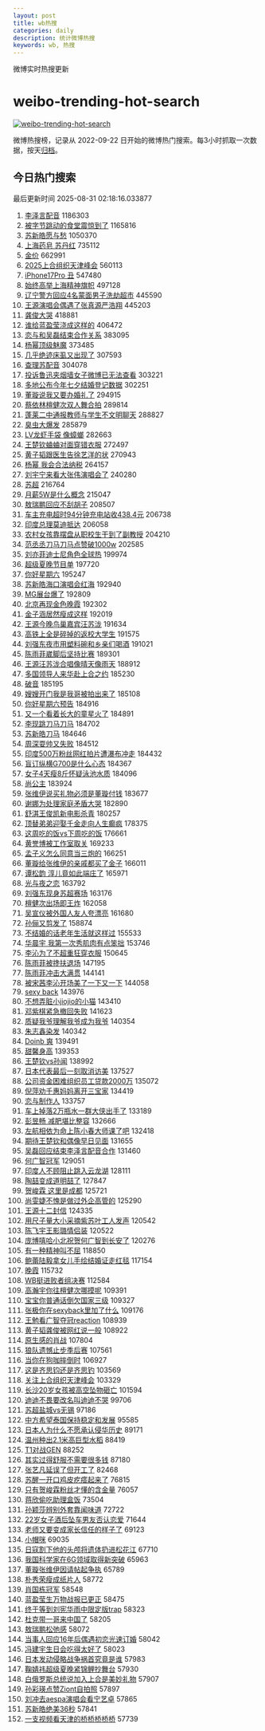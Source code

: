 ```yaml
---
layout: post
title: wb热搜
categories: daily
description: 统计微博热搜
keywords: wb, 热搜
---
```


微博实时热搜更新

# weibo-trending-hot-search

[![weibo-trending-hot-search](https://github.com/ameizi/weibo-trending-hot-search/actions/workflows/ci.yml/badge.svg)](https://github.com/ameizi/weibo-trending-hot-search/actions/workflows/ci.yml)

微博热搜榜，记录从 2022-09-22 日开始的微博热门搜索。每3小时抓取一次数据，按天[归档](./archives)。

## 今日热门搜索

<!-- BEGIN --> 
最后更新时间 2025-08-31 02:18:16.033877 
1. [李泽言配音](https://s.weibo.com/weibo?q=%E6%9D%8E%E6%B3%BD%E8%A8%80%E9%85%8D%E9%9F%B3&t=31&band_rank=1&Refer=top) 1186303
1. [被字节跳动的食堂震惊到了](https://s.weibo.com/weibo?q=%E8%A2%AB%E5%AD%97%E8%8A%82%E8%B7%B3%E5%8A%A8%E7%9A%84%E9%A3%9F%E5%A0%82%E9%9C%87%E6%83%8A%E5%88%B0%E4%BA%86&t=31&band_rank=1&Refer=top) 1165816
1. [苏新皓愿与愁](https://s.weibo.com/weibo?q=%E8%8B%8F%E6%96%B0%E7%9A%93%E6%84%BF%E4%B8%8E%E6%84%81&t=31&band_rank=1&Refer=top) 1050370
1. [上海药皂 苏丹红](https://s.weibo.com/weibo?q=%E4%B8%8A%E6%B5%B7%E8%8D%AF%E7%9A%82%20%E8%8B%8F%E4%B8%B9%E7%BA%A2&t=31&band_rank=2&Refer=top) 735112
1. [金价](https://s.weibo.com/weibo?q=%E9%87%91%E4%BB%B7&t=31&band_rank=2&Refer=top) 662991
1. [2025上合组织天津峰会](https://s.weibo.com/weibo?q=%232025%E4%B8%8A%E5%90%88%E7%BB%84%E7%BB%87%E5%A4%A9%E6%B4%A5%E5%B3%B0%E4%BC%9A%23&t=31&band_rank=3&Refer=top) 560113
1. [iPhone17Pro 丑](https://s.weibo.com/weibo?q=iPhone17Pro%20%E4%B8%91&t=31&band_rank=5&Refer=top) 547480
1. [始终高举上海精神旗帜](https://s.weibo.com/weibo?q=%23%E5%A7%8B%E7%BB%88%E9%AB%98%E4%B8%BE%E4%B8%8A%E6%B5%B7%E7%B2%BE%E7%A5%9E%E6%97%97%E5%B8%9C%23&t=31&band_rank=3&Refer=top) 497128
1. [辽宁警方回应4名蒙面男子洗劫超市](https://s.weibo.com/weibo?q=%23%E8%BE%BD%E5%AE%81%E8%AD%A6%E6%96%B9%E5%9B%9E%E5%BA%944%E5%90%8D%E8%92%99%E9%9D%A2%E7%94%B7%E5%AD%90%E6%B4%97%E5%8A%AB%E8%B6%85%E5%B8%82%23&t=31&band_rank=2&Refer=top) 445590
1. [王源演唱会偶遇了张真源严浩翔](https://s.weibo.com/weibo?q=%23%E7%8E%8B%E6%BA%90%E6%BC%94%E5%94%B1%E4%BC%9A%E5%81%B6%E9%81%87%E4%BA%86%E5%BC%A0%E7%9C%9F%E6%BA%90%E4%B8%A5%E6%B5%A9%E7%BF%94%23&t=31&band_rank=4&Refer=top) 445203
1. [龚俊大哭](https://s.weibo.com/weibo?q=%E9%BE%9A%E4%BF%8A%E5%A4%A7%E5%93%AD&t=31&band_rank=4&Refer=top) 418881
1. [谁给蓝盈莹浇成这样的](https://s.weibo.com/weibo?q=%E8%B0%81%E7%BB%99%E8%93%9D%E7%9B%88%E8%8E%B9%E6%B5%87%E6%88%90%E8%BF%99%E6%A0%B7%E7%9A%84&t=31&band_rank=5&Refer=top) 406472
1. [恋与和吴磊结束合作关系](https://s.weibo.com/weibo?q=%23%E6%81%8B%E4%B8%8E%E5%92%8C%E5%90%B4%E7%A3%8A%E7%BB%93%E6%9D%9F%E5%90%88%E4%BD%9C%E5%85%B3%E7%B3%BB%23&t=31&band_rank=6&Refer=top) 383095
1. [杨幂顶级魅魔](https://s.weibo.com/weibo?q=%E6%9D%A8%E5%B9%82%E9%A1%B6%E7%BA%A7%E9%AD%85%E9%AD%94&t=31&band_rank=7&Refer=top) 373485
1. [几乎绝迹床虱又出现了](https://s.weibo.com/weibo?q=%23%E5%87%A0%E4%B9%8E%E7%BB%9D%E8%BF%B9%E5%BA%8A%E8%99%B1%E5%8F%88%E5%87%BA%E7%8E%B0%E4%BA%86%23&t=31&band_rank=8&Refer=top) 307593
1. [查理苏配音](https://s.weibo.com/weibo?q=%E6%9F%A5%E7%90%86%E8%8B%8F%E9%85%8D%E9%9F%B3&t=31&band_rank=9&Refer=top) 304078
1. [投诉鲁迅夹烟墙女子微博已无法查看](https://s.weibo.com/weibo?q=%23%E6%8A%95%E8%AF%89%E9%B2%81%E8%BF%85%E5%A4%B9%E7%83%9F%E5%A2%99%E5%A5%B3%E5%AD%90%E5%BE%AE%E5%8D%9A%E5%B7%B2%E6%97%A0%E6%B3%95%E6%9F%A5%E7%9C%8B%23&t=31&band_rank=10&Refer=top) 303221
1. [多地公布今年七夕结婚登记数据](https://s.weibo.com/weibo?q=%23%E5%A4%9A%E5%9C%B0%E5%85%AC%E5%B8%83%E4%BB%8A%E5%B9%B4%E4%B8%83%E5%A4%95%E7%BB%93%E5%A9%9A%E7%99%BB%E8%AE%B0%E6%95%B0%E6%8D%AE%23&t=31&band_rank=5&Refer=top) 302251
1. [董璇说我又要办婚礼了](https://s.weibo.com/weibo?q=%23%E8%91%A3%E7%92%87%E8%AF%B4%E6%88%91%E5%8F%88%E8%A6%81%E5%8A%9E%E5%A9%9A%E7%A4%BC%E4%BA%86%23&t=31&band_rank=11&Refer=top) 294915
1. [蔡依林檀健次双人舞合拍](https://s.weibo.com/weibo?q=%E8%94%A1%E4%BE%9D%E6%9E%97%E6%AA%80%E5%81%A5%E6%AC%A1%E5%8F%8C%E4%BA%BA%E8%88%9E%E5%90%88%E6%8B%8D&t=31&band_rank=6&Refer=top) 289814
1. [蓬莱二中通报教师与学生不文明聊天](https://s.weibo.com/weibo?q=%23%E8%93%AC%E8%8E%B1%E4%BA%8C%E4%B8%AD%E9%80%9A%E6%8A%A5%E6%95%99%E5%B8%88%E4%B8%8E%E5%AD%A6%E7%94%9F%E4%B8%8D%E6%96%87%E6%98%8E%E8%81%8A%E5%A4%A9%23&t=31&band_rank=12&Refer=top) 288827
1. [臭虫大爆发](https://s.weibo.com/weibo?q=%23%E8%87%AD%E8%99%AB%E5%A4%A7%E7%88%86%E5%8F%91%23&t=31&band_rank=13&Refer=top) 285879
1. [LV龙虾手袋 像蟑螂](https://s.weibo.com/weibo?q=LV%E9%BE%99%E8%99%BE%E6%89%8B%E8%A2%8B%20%E5%83%8F%E8%9F%91%E8%9E%82&t=31&band_rank=14&Refer=top) 282663
1. [王楚钦蛐蛐对面穿错衣服](https://s.weibo.com/weibo?q=%E7%8E%8B%E6%A5%9A%E9%92%A6%E8%9B%90%E8%9B%90%E5%AF%B9%E9%9D%A2%E7%A9%BF%E9%94%99%E8%A1%A3%E6%9C%8D&t=31&band_rank=7&Refer=top) 272497
1. [黄子韬跟医生告徐艺洋的状](https://s.weibo.com/weibo?q=%E9%BB%84%E5%AD%90%E9%9F%AC%E8%B7%9F%E5%8C%BB%E7%94%9F%E5%91%8A%E5%BE%90%E8%89%BA%E6%B4%8B%E7%9A%84%E7%8A%B6&t=31&band_rank=7&Refer=top) 270943
1. [杨幂 我会合法纳税](https://s.weibo.com/weibo?q=%E6%9D%A8%E5%B9%82%20%E6%88%91%E4%BC%9A%E5%90%88%E6%B3%95%E7%BA%B3%E7%A8%8E&t=31&band_rank=15&Refer=top) 264157
1. [刘宇宁来看大张伟演唱会了](https://s.weibo.com/weibo?q=%E5%88%98%E5%AE%87%E5%AE%81%E6%9D%A5%E7%9C%8B%E5%A4%A7%E5%BC%A0%E4%BC%9F%E6%BC%94%E5%94%B1%E4%BC%9A%E4%BA%86&t=31&band_rank=8&Refer=top) 240280
1. [苏超](https://s.weibo.com/weibo?q=%E8%8B%8F%E8%B6%85&t=31&band_rank=10&Refer=top) 216764
1. [月薪5W是什么概念](https://s.weibo.com/weibo?q=%E6%9C%88%E8%96%AA5W%E6%98%AF%E4%BB%80%E4%B9%88%E6%A6%82%E5%BF%B5&t=31&band_rank=11&Refer=top) 215047
1. [敖瑞鹏回应不刮胡子](https://s.weibo.com/weibo?q=%23%E6%95%96%E7%91%9E%E9%B9%8F%E5%9B%9E%E5%BA%94%E4%B8%8D%E5%88%AE%E8%83%A1%E5%AD%90%23&t=31&band_rank=12&Refer=top) 208507
1. [车主充电超时94分钟充电站收438.4元](https://s.weibo.com/weibo?q=%23%E8%BD%A6%E4%B8%BB%E5%85%85%E7%94%B5%E8%B6%85%E6%97%B694%E5%88%86%E9%92%9F%E5%85%85%E7%94%B5%E7%AB%99%E6%94%B6438.4%E5%85%83%23&t=31&band_rank=16&Refer=top) 206738
1. [印度总理莫迪抵达](https://s.weibo.com/weibo?q=%23%E5%8D%B0%E5%BA%A6%E6%80%BB%E7%90%86%E8%8E%AB%E8%BF%AA%E6%8A%B5%E8%BE%BE%23&t=31&band_rank=13&Refer=top) 206058
1. [农村女孩靠摆盘从职校生干到了副教授](https://s.weibo.com/weibo?q=%23%E5%86%9C%E6%9D%91%E5%A5%B3%E5%AD%A9%E9%9D%A0%E6%91%86%E7%9B%98%E4%BB%8E%E8%81%8C%E6%A0%A1%E7%94%9F%E5%B9%B2%E5%88%B0%E4%BA%86%E5%89%AF%E6%95%99%E6%8E%88%23&t=31&band_rank=20&Refer=top) 204210
1. [范丞丞刀马刀马点赞破1000w](https://s.weibo.com/weibo?q=%23%E8%8C%83%E4%B8%9E%E4%B8%9E%E5%88%80%E9%A9%AC%E5%88%80%E9%A9%AC%E7%82%B9%E8%B5%9E%E7%A0%B41000w%23&t=31&band_rank=14&Refer=top) 202585
1. [刘亦菲迪士尼角色全球热](https://s.weibo.com/weibo?q=%E5%88%98%E4%BA%A6%E8%8F%B2%E8%BF%AA%E5%A3%AB%E5%B0%BC%E8%A7%92%E8%89%B2%E5%85%A8%E7%90%83%E7%83%AD&t=31&band_rank=15&Refer=top) 199974
1. [超级夏晚节目单](https://s.weibo.com/weibo?q=%E8%B6%85%E7%BA%A7%E5%A4%8F%E6%99%9A%E8%8A%82%E7%9B%AE%E5%8D%95&t=31&band_rank=16&Refer=top) 197720
1. [你好星期六](https://s.weibo.com/weibo?q=%E4%BD%A0%E5%A5%BD%E6%98%9F%E6%9C%9F%E5%85%AD&t=31&band_rank=17&Refer=top) 195247
1. [苏新皓海口演唱会红海](https://s.weibo.com/weibo?q=%23%E8%8B%8F%E6%96%B0%E7%9A%93%E6%B5%B7%E5%8F%A3%E6%BC%94%E5%94%B1%E4%BC%9A%E7%BA%A2%E6%B5%B7%23&t=31&band_rank=18&Refer=top) 192940
1. [MG展台爆了](https://s.weibo.com/weibo?q=%23MG%E5%B1%95%E5%8F%B0%E7%88%86%E4%BA%86%23&t=31&band_rank=19&Refer=top) 192809
1. [北京再现金色晚霞](https://s.weibo.com/weibo?q=%23%E5%8C%97%E4%BA%AC%E5%86%8D%E7%8E%B0%E9%87%91%E8%89%B2%E6%99%9A%E9%9C%9E%23&t=31&band_rank=20&Refer=top) 192302
1. [金子涵居然瘦成这样](https://s.weibo.com/weibo?q=%E9%87%91%E5%AD%90%E6%B6%B5%E5%B1%85%E7%84%B6%E7%98%A6%E6%88%90%E8%BF%99%E6%A0%B7&t=31&band_rank=21&Refer=top) 192019
1. [王源今晚鸟巢嘉宾汪苏泷](https://s.weibo.com/weibo?q=%23%E7%8E%8B%E6%BA%90%E4%BB%8A%E6%99%9A%E9%B8%9F%E5%B7%A2%E5%98%89%E5%AE%BE%E6%B1%AA%E8%8B%8F%E6%B3%B7%23&t=31&band_rank=23&Refer=top) 191634
1. [高铁上全是碎掉的返校大学生](https://s.weibo.com/weibo?q=%E9%AB%98%E9%93%81%E4%B8%8A%E5%85%A8%E6%98%AF%E7%A2%8E%E6%8E%89%E7%9A%84%E8%BF%94%E6%A0%A1%E5%A4%A7%E5%AD%A6%E7%94%9F&t=31&band_rank=17&Refer=top) 191575
1. [刘强东夜市用塑料碗和乡亲们喝酒](https://s.weibo.com/weibo?q=%23%E5%88%98%E5%BC%BA%E4%B8%9C%E5%A4%9C%E5%B8%82%E7%94%A8%E5%A1%91%E6%96%99%E7%A2%97%E5%92%8C%E4%B9%A1%E4%BA%B2%E4%BB%AC%E5%96%9D%E9%85%92%23&t=31&band_rank=24&Refer=top) 191021
1. [陈雨菲崴脚后坚持比赛](https://s.weibo.com/weibo?q=%23%E9%99%88%E9%9B%A8%E8%8F%B2%E5%B4%B4%E8%84%9A%E5%90%8E%E5%9D%9A%E6%8C%81%E6%AF%94%E8%B5%9B%23&t=31&band_rank=8&Refer=top) 189301
1. [王源汪苏泷合唱像晴天像雨天](https://s.weibo.com/weibo?q=%23%E7%8E%8B%E6%BA%90%E6%B1%AA%E8%8B%8F%E6%B3%B7%E5%90%88%E5%94%B1%E5%83%8F%E6%99%B4%E5%A4%A9%E5%83%8F%E9%9B%A8%E5%A4%A9%23&t=31&band_rank=9&Refer=top) 188912
1. [多国领导人来华赴上合之约](https://s.weibo.com/weibo?q=%23%E5%A4%9A%E5%9B%BD%E9%A2%86%E5%AF%BC%E4%BA%BA%E6%9D%A5%E5%8D%8E%E8%B5%B4%E4%B8%8A%E5%90%88%E4%B9%8B%E7%BA%A6%23&t=31&band_rank=10&Refer=top) 185230
1. [破音](https://s.weibo.com/weibo?q=%E7%A0%B4%E9%9F%B3&t=31&band_rank=37&Refer=top) 185195
1. [嫂嫂开门我是我哥被拍出来了](https://s.weibo.com/weibo?q=%E5%AB%82%E5%AB%82%E5%BC%80%E9%97%A8%E6%88%91%E6%98%AF%E6%88%91%E5%93%A5%E8%A2%AB%E6%8B%8D%E5%87%BA%E6%9D%A5%E4%BA%86&t=31&band_rank=12&Refer=top) 185108
1. [你好星期六预告](https://s.weibo.com/weibo?q=%23%E4%BD%A0%E5%A5%BD%E6%98%9F%E6%9C%9F%E5%85%AD%E9%A2%84%E5%91%8A%23&t=31&band_rank=13&Refer=top) 184916
1. [又一个看着长大的童星火了](https://s.weibo.com/weibo?q=%E5%8F%88%E4%B8%80%E4%B8%AA%E7%9C%8B%E7%9D%80%E9%95%BF%E5%A4%A7%E7%9A%84%E7%AB%A5%E6%98%9F%E7%81%AB%E4%BA%86&t=31&band_rank=14&Refer=top) 184891
1. [李现跳刀马刀马](https://s.weibo.com/weibo?q=%E6%9D%8E%E7%8E%B0%E8%B7%B3%E5%88%80%E9%A9%AC%E5%88%80%E9%A9%AC&t=31&band_rank=15&Refer=top) 184702
1. [苏新皓刀马](https://s.weibo.com/weibo?q=%23%E8%8B%8F%E6%96%B0%E7%9A%93%E5%88%80%E9%A9%AC%23&t=31&band_rank=16&Refer=top) 184646
1. [周深耍帅又失败](https://s.weibo.com/weibo?q=%E5%91%A8%E6%B7%B1%E8%80%8D%E5%B8%85%E5%8F%88%E5%A4%B1%E8%B4%A5&t=31&band_rank=17&Refer=top) 184512
1. [印度500万粉丝网红拍片遭瀑布冲走](https://s.weibo.com/weibo?q=%23%E5%8D%B0%E5%BA%A6500%E4%B8%87%E7%B2%89%E4%B8%9D%E7%BD%91%E7%BA%A2%E6%8B%8D%E7%89%87%E9%81%AD%E7%80%91%E5%B8%83%E5%86%B2%E8%B5%B0%23&t=31&band_rank=18&Refer=top) 184432
1. [盲订纵横G700是什么心态](https://s.weibo.com/weibo?q=%23%E7%9B%B2%E8%AE%A2%E7%BA%B5%E6%A8%AAG700%E6%98%AF%E4%BB%80%E4%B9%88%E5%BF%83%E6%80%81%23&t=31&band_rank=19&Refer=top) 184367
1. [女子4天瘦8斤怀疑泳池水质](https://s.weibo.com/weibo?q=%23%E5%A5%B3%E5%AD%904%E5%A4%A9%E7%98%A68%E6%96%A4%E6%80%80%E7%96%91%E6%B3%B3%E6%B1%A0%E6%B0%B4%E8%B4%A8%23&t=31&band_rank=38&Refer=top) 184096
1. [尚公主](https://s.weibo.com/weibo?q=%E5%B0%9A%E5%85%AC%E4%B8%BB&t=31&band_rank=23&Refer=top) 183924
1. [张维伊说买礼物必须是董璇付钱](https://s.weibo.com/weibo?q=%23%E5%BC%A0%E7%BB%B4%E4%BC%8A%E8%AF%B4%E4%B9%B0%E7%A4%BC%E7%89%A9%E5%BF%85%E9%A1%BB%E6%98%AF%E8%91%A3%E7%92%87%E4%BB%98%E9%92%B1%23&t=31&band_rank=31&Refer=top) 183677
1. [谢娜为处理家庭矛盾大哭](https://s.weibo.com/weibo?q=%E8%B0%A2%E5%A8%9C%E4%B8%BA%E5%A4%84%E7%90%86%E5%AE%B6%E5%BA%AD%E7%9F%9B%E7%9B%BE%E5%A4%A7%E5%93%AD&t=31&band_rank=18&Refer=top) 182890
1. [舒淇王俊凯新电影杀青](https://s.weibo.com/weibo?q=%23%E8%88%92%E6%B7%87%E7%8E%8B%E4%BF%8A%E5%87%AF%E6%96%B0%E7%94%B5%E5%BD%B1%E6%9D%80%E9%9D%92%23&t=31&band_rank=27&Refer=top) 180257
1. [顶替弟弟迎娶千金走向人生癫疯](https://s.weibo.com/weibo?q=%E9%A1%B6%E6%9B%BF%E5%BC%9F%E5%BC%9F%E8%BF%8E%E5%A8%B6%E5%8D%83%E9%87%91%E8%B5%B0%E5%90%91%E4%BA%BA%E7%94%9F%E7%99%AB%E7%96%AF&t=31&band_rank=28&Refer=top) 178375
1. [这周吃的饭vs下周吃的饭](https://s.weibo.com/weibo?q=%E8%BF%99%E5%91%A8%E5%90%83%E7%9A%84%E9%A5%ADvs%E4%B8%8B%E5%91%A8%E5%90%83%E7%9A%84%E9%A5%AD&t=31&band_rank=29&Refer=top) 176661
1. [黄誉博被工作室取关](https://s.weibo.com/weibo?q=%E9%BB%84%E8%AA%89%E5%8D%9A%E8%A2%AB%E5%B7%A5%E4%BD%9C%E5%AE%A4%E5%8F%96%E5%85%B3&t=31&band_rank=19&Refer=top) 169233
1. [孟子义怎么同意当三炮的](https://s.weibo.com/weibo?q=%E5%AD%9F%E5%AD%90%E4%B9%89%E6%80%8E%E4%B9%88%E5%90%8C%E6%84%8F%E5%BD%93%E4%B8%89%E7%82%AE%E7%9A%84&t=31&band_rank=20&Refer=top) 166251
1. [董璇给张维伊的亲戚都买了金子](https://s.weibo.com/weibo?q=%E8%91%A3%E7%92%87%E7%BB%99%E5%BC%A0%E7%BB%B4%E4%BC%8A%E7%9A%84%E4%BA%B2%E6%88%9A%E9%83%BD%E4%B9%B0%E4%BA%86%E9%87%91%E5%AD%90&t=31&band_rank=21&Refer=top) 166011
1. [谭松韵 淳儿竟如此端庄了](https://s.weibo.com/weibo?q=%E8%B0%AD%E6%9D%BE%E9%9F%B5%20%E6%B7%B3%E5%84%BF%E7%AB%9F%E5%A6%82%E6%AD%A4%E7%AB%AF%E5%BA%84%E4%BA%86&t=31&band_rank=22&Refer=top) 165971
1. [光与夜之恋](https://s.weibo.com/weibo?q=%E5%85%89%E4%B8%8E%E5%A4%9C%E4%B9%8B%E6%81%8B&t=31&band_rank=23&Refer=top) 163792
1. [刘强东现身苏超赛场](https://s.weibo.com/weibo?q=%23%E5%88%98%E5%BC%BA%E4%B8%9C%E7%8E%B0%E8%BA%AB%E8%8B%8F%E8%B6%85%E8%B5%9B%E5%9C%BA%23&t=31&band_rank=30&Refer=top) 163176
1. [檀健次出场即王炸](https://s.weibo.com/weibo?q=%E6%AA%80%E5%81%A5%E6%AC%A1%E5%87%BA%E5%9C%BA%E5%8D%B3%E7%8E%8B%E7%82%B8&t=31&band_rank=27&Refer=top) 162058
1. [吴宣仪被外国人友人夸漂亮](https://s.weibo.com/weibo?q=%E5%90%B4%E5%AE%A3%E4%BB%AA%E8%A2%AB%E5%A4%96%E5%9B%BD%E4%BA%BA%E5%8F%8B%E4%BA%BA%E5%A4%B8%E6%BC%82%E4%BA%AE&t=31&band_rank=24&Refer=top) 161680
1. [孙俪又剪发了](https://s.weibo.com/weibo?q=%23%E5%AD%99%E4%BF%AA%E5%8F%88%E5%89%AA%E5%8F%91%E4%BA%86%23&t=31&band_rank=25&Refer=top) 158874
1. [不结婚的话老年生活就这样过](https://s.weibo.com/weibo?q=%E4%B8%8D%E7%BB%93%E5%A9%9A%E7%9A%84%E8%AF%9D%E8%80%81%E5%B9%B4%E7%94%9F%E6%B4%BB%E5%B0%B1%E8%BF%99%E6%A0%B7%E8%BF%87&t=31&band_rank=32&Refer=top) 155533
1. [华晨宇 我第一次秀肌肉有点笨拙](https://s.weibo.com/weibo?q=%E5%8D%8E%E6%99%A8%E5%AE%87%20%E6%88%91%E7%AC%AC%E4%B8%80%E6%AC%A1%E7%A7%80%E8%82%8C%E8%82%89%E6%9C%89%E7%82%B9%E7%AC%A8%E6%8B%99&t=31&band_rank=28&Refer=top) 153746
1. [李沁为了不超重狂穿衣服](https://s.weibo.com/weibo?q=%23%E6%9D%8E%E6%B2%81%E4%B8%BA%E4%BA%86%E4%B8%8D%E8%B6%85%E9%87%8D%E7%8B%82%E7%A9%BF%E8%A1%A3%E6%9C%8D%23&t=31&band_rank=26&Refer=top) 150645
1. [陈雨菲被搀扶退场](https://s.weibo.com/weibo?q=%23%E9%99%88%E9%9B%A8%E8%8F%B2%E8%A2%AB%E6%90%80%E6%89%B6%E9%80%80%E5%9C%BA%23&t=31&band_rank=29&Refer=top) 147195
1. [陈雨菲冲击大满贯](https://s.weibo.com/weibo?q=%23%E9%99%88%E9%9B%A8%E8%8F%B2%E5%86%B2%E5%87%BB%E5%A4%A7%E6%BB%A1%E8%B4%AF%23&t=31&band_rank=30&Refer=top) 144141
1. [被宋茜李沁开场美了一下又一下](https://s.weibo.com/weibo?q=%E8%A2%AB%E5%AE%8B%E8%8C%9C%E6%9D%8E%E6%B2%81%E5%BC%80%E5%9C%BA%E7%BE%8E%E4%BA%86%E4%B8%80%E4%B8%8B%E5%8F%88%E4%B8%80%E4%B8%8B&t=31&band_rank=31&Refer=top) 144058
1. [sexy back](https://s.weibo.com/weibo?q=sexy%20back&t=31&band_rank=32&Refer=top) 143976
1. [不想弄脏小jiojio的小猫](https://s.weibo.com/weibo?q=%E4%B8%8D%E6%83%B3%E5%BC%84%E8%84%8F%E5%B0%8Fjiojio%E7%9A%84%E5%B0%8F%E7%8C%AB&t=31&band_rank=33&Refer=top) 143410
1. [邓紫棋紧急撤回失败](https://s.weibo.com/weibo?q=%E9%82%93%E7%B4%AB%E6%A3%8B%E7%B4%A7%E6%80%A5%E6%92%A4%E5%9B%9E%E5%A4%B1%E8%B4%A5&t=31&band_rank=33&Refer=top) 141623
1. [质疑我爷理解我爷成为我爷](https://s.weibo.com/weibo?q=%E8%B4%A8%E7%96%91%E6%88%91%E7%88%B7%E7%90%86%E8%A7%A3%E6%88%91%E7%88%B7%E6%88%90%E4%B8%BA%E6%88%91%E7%88%B7&t=31&band_rank=34&Refer=top) 140354
1. [朱志鑫染发](https://s.weibo.com/weibo?q=%23%E6%9C%B1%E5%BF%97%E9%91%AB%E6%9F%93%E5%8F%91%23&t=31&band_rank=35&Refer=top) 140342
1. [Doinb 爽](https://s.weibo.com/weibo?q=Doinb%20%E7%88%BD&t=31&band_rank=34&Refer=top) 139491
1. [甜馨身高](https://s.weibo.com/weibo?q=%23%E7%94%9C%E9%A6%A8%E8%BA%AB%E9%AB%98%23&t=31&band_rank=27&Refer=top) 139353
1. [王楚钦vs孙闻](https://s.weibo.com/weibo?q=%23%E7%8E%8B%E6%A5%9A%E9%92%A6vs%E5%AD%99%E9%97%BB%23&t=31&band_rank=36&Refer=top) 138992
1. [日本代表最后一刻取消访美](https://s.weibo.com/weibo?q=%23%E6%97%A5%E6%9C%AC%E4%BB%A3%E8%A1%A8%E6%9C%80%E5%90%8E%E4%B8%80%E5%88%BB%E5%8F%96%E6%B6%88%E8%AE%BF%E7%BE%8E%23&t=31&band_rank=35&Refer=top) 137527
1. [公司资金困难组织员工贷款2000万](https://s.weibo.com/weibo?q=%23%E5%85%AC%E5%8F%B8%E8%B5%84%E9%87%91%E5%9B%B0%E9%9A%BE%E7%BB%84%E7%BB%87%E5%91%98%E5%B7%A5%E8%B4%B7%E6%AC%BE2000%E4%B8%87%23&t=31&band_rank=39&Refer=top) 135072
1. [倪萍劝千惠妈妈离开三宝家](https://s.weibo.com/weibo?q=%23%E5%80%AA%E8%90%8D%E5%8A%9D%E5%8D%83%E6%83%A0%E5%A6%88%E5%A6%88%E7%A6%BB%E5%BC%80%E4%B8%89%E5%AE%9D%E5%AE%B6%23&t=31&band_rank=28&Refer=top) 134419
1. [恋与制作人](https://s.weibo.com/weibo?q=%E6%81%8B%E4%B8%8E%E5%88%B6%E4%BD%9C%E4%BA%BA&t=31&band_rank=29&Refer=top) 133757
1. [车上掉落2万瓶水一群大侠出手了](https://s.weibo.com/weibo?q=%23%E8%BD%A6%E4%B8%8A%E6%8E%89%E8%90%BD2%E4%B8%87%E7%93%B6%E6%B0%B4%E4%B8%80%E7%BE%A4%E5%A4%A7%E4%BE%A0%E5%87%BA%E6%89%8B%E4%BA%86%23&t=31&band_rank=30&Refer=top) 133189
1. [彭昱畅 减肥堪比整容](https://s.weibo.com/weibo?q=%E5%BD%AD%E6%98%B1%E7%95%85%20%E5%87%8F%E8%82%A5%E5%A0%AA%E6%AF%94%E6%95%B4%E5%AE%B9&t=31&band_rank=31&Refer=top) 132666
1. [左航相依为命上陈小春大师课了吧](https://s.weibo.com/weibo?q=%E5%B7%A6%E8%88%AA%E7%9B%B8%E4%BE%9D%E4%B8%BA%E5%91%BD%E4%B8%8A%E9%99%88%E5%B0%8F%E6%98%A5%E5%A4%A7%E5%B8%88%E8%AF%BE%E4%BA%86%E5%90%A7&t=31&band_rank=36&Refer=top) 132418
1. [期待王楚钦和偶像早日见面](https://s.weibo.com/weibo?q=%E6%9C%9F%E5%BE%85%E7%8E%8B%E6%A5%9A%E9%92%A6%E5%92%8C%E5%81%B6%E5%83%8F%E6%97%A9%E6%97%A5%E8%A7%81%E9%9D%A2&t=31&band_rank=40&Refer=top) 131655
1. [吴磊回应结束李泽言配音合作](https://s.weibo.com/weibo?q=%E5%90%B4%E7%A3%8A%E5%9B%9E%E5%BA%94%E7%BB%93%E6%9D%9F%E6%9D%8E%E6%B3%BD%E8%A8%80%E9%85%8D%E9%9F%B3%E5%90%88%E4%BD%9C&t=31&band_rank=32&Refer=top) 131460
1. [何广智冠军](https://s.weibo.com/weibo?q=%E4%BD%95%E5%B9%BF%E6%99%BA%E5%86%A0%E5%86%9B&t=31&band_rank=33&Refer=top) 129051
1. [印度人不顾阻止跳入云龙湖](https://s.weibo.com/weibo?q=%E5%8D%B0%E5%BA%A6%E4%BA%BA%E4%B8%8D%E9%A1%BE%E9%98%BB%E6%AD%A2%E8%B7%B3%E5%85%A5%E4%BA%91%E9%BE%99%E6%B9%96&t=31&band_rank=41&Refer=top) 128111
1. [陶喆变成道明喆了](https://s.weibo.com/weibo?q=%E9%99%B6%E5%96%86%E5%8F%98%E6%88%90%E9%81%93%E6%98%8E%E5%96%86%E4%BA%86&t=31&band_rank=37&Refer=top) 127847
1. [贺峻霖 这里是成都](https://s.weibo.com/weibo?q=%E8%B4%BA%E5%B3%BB%E9%9C%96%20%E8%BF%99%E9%87%8C%E6%98%AF%E6%88%90%E9%83%BD&t=31&band_rank=43&Refer=top) 125721
1. [尚雯婕不愧是做过外企高管的](https://s.weibo.com/weibo?q=%E5%B0%9A%E9%9B%AF%E5%A9%95%E4%B8%8D%E6%84%A7%E6%98%AF%E5%81%9A%E8%BF%87%E5%A4%96%E4%BC%81%E9%AB%98%E7%AE%A1%E7%9A%84&t=31&band_rank=34&Refer=top) 125290
1. [王源十二封信](https://s.weibo.com/weibo?q=%E7%8E%8B%E6%BA%90%E5%8D%81%E4%BA%8C%E5%B0%81%E4%BF%A1&t=31&band_rank=2&Refer=top) 124335
1. [用尺子量大小采摘紫苏叶工人发声](https://s.weibo.com/weibo?q=%23%E7%94%A8%E5%B0%BA%E5%AD%90%E9%87%8F%E5%A4%A7%E5%B0%8F%E9%87%87%E6%91%98%E7%B4%AB%E8%8B%8F%E5%8F%B6%E5%B7%A5%E4%BA%BA%E5%8F%91%E5%A3%B0%23&t=31&band_rank=39&Refer=top) 120542
1. [陈飞宇王影璐情侣装](https://s.weibo.com/weibo?q=%23%E9%99%88%E9%A3%9E%E5%AE%87%E7%8E%8B%E5%BD%B1%E7%92%90%E6%83%85%E4%BE%A3%E8%A3%85%23&t=31&band_rank=40&Refer=top) 120522
1. [庞博嘻哈小北祝贺何广智到长安了](https://s.weibo.com/weibo?q=%E5%BA%9E%E5%8D%9A%E5%98%BB%E5%93%88%E5%B0%8F%E5%8C%97%E7%A5%9D%E8%B4%BA%E4%BD%95%E5%B9%BF%E6%99%BA%E5%88%B0%E9%95%BF%E5%AE%89%E4%BA%86&t=31&band_rank=42&Refer=top) 120276
1. [有一种精神叫不屈](https://s.weibo.com/weibo?q=%23%E6%9C%89%E4%B8%80%E7%A7%8D%E7%B2%BE%E7%A5%9E%E5%8F%AB%E4%B8%8D%E5%B1%88%23&t=31&band_rank=43&Refer=top) 118850
1. [鲍蕾陆毅拿女儿手绘结婚证走红毯](https://s.weibo.com/weibo?q=%E9%B2%8D%E8%95%BE%E9%99%86%E6%AF%85%E6%8B%BF%E5%A5%B3%E5%84%BF%E6%89%8B%E7%BB%98%E7%BB%93%E5%A9%9A%E8%AF%81%E8%B5%B0%E7%BA%A2%E6%AF%AF&t=31&band_rank=44&Refer=top) 117154
1. [晚霞](https://s.weibo.com/weibo?q=%E6%99%9A%E9%9C%9E&t=31&band_rank=45&Refer=top) 115732
1. [WB挺进败者组决赛](https://s.weibo.com/weibo?q=%23WB%E6%8C%BA%E8%BF%9B%E8%B4%A5%E8%80%85%E7%BB%84%E5%86%B3%E8%B5%9B%23&t=31&band_rank=44&Refer=top) 112584
1. [高瀚宇你往檀健次哪摸呢](https://s.weibo.com/weibo?q=%E9%AB%98%E7%80%9A%E5%AE%87%E4%BD%A0%E5%BE%80%E6%AA%80%E5%81%A5%E6%AC%A1%E5%93%AA%E6%91%B8%E5%91%A2&t=31&band_rank=45&Refer=top) 109391
1. [宝宝你普通话倒欠国家三级](https://s.weibo.com/weibo?q=%E5%AE%9D%E5%AE%9D%E4%BD%A0%E6%99%AE%E9%80%9A%E8%AF%9D%E5%80%92%E6%AC%A0%E5%9B%BD%E5%AE%B6%E4%B8%89%E7%BA%A7&t=31&band_rank=35&Refer=top) 109327
1. [张极你在sexyback里加了什么](https://s.weibo.com/weibo?q=%E5%BC%A0%E6%9E%81%E4%BD%A0%E5%9C%A8sexyback%E9%87%8C%E5%8A%A0%E4%BA%86%E4%BB%80%E4%B9%88&t=31&band_rank=46&Refer=top) 109176
1. [王勉看广智夺冠reaction](https://s.weibo.com/weibo?q=%E7%8E%8B%E5%8B%89%E7%9C%8B%E5%B9%BF%E6%99%BA%E5%A4%BA%E5%86%A0reaction&t=31&band_rank=46&Refer=top) 108939
1. [黄子韬龚俊被网红说一般](https://s.weibo.com/weibo?q=%E9%BB%84%E5%AD%90%E9%9F%AC%E9%BE%9A%E4%BF%8A%E8%A2%AB%E7%BD%91%E7%BA%A2%E8%AF%B4%E4%B8%80%E8%88%AC&t=31&band_rank=4&Refer=top) 108922
1. [原生感的肖战](https://s.weibo.com/weibo?q=%23%E5%8E%9F%E7%94%9F%E6%84%9F%E7%9A%84%E8%82%96%E6%88%98%23&t=31&band_rank=47&Refer=top) 107804
1. [狼队遗憾止步季后赛](https://s.weibo.com/weibo?q=%23%E7%8B%BC%E9%98%9F%E9%81%97%E6%86%BE%E6%AD%A2%E6%AD%A5%E5%AD%A3%E5%90%8E%E8%B5%9B%23&t=31&band_rank=48&Refer=top) 107561
1. [当你在狗咖摔倒时](https://s.weibo.com/weibo?q=%23%E5%BD%93%E4%BD%A0%E5%9C%A8%E7%8B%97%E5%92%96%E6%91%94%E5%80%92%E6%97%B6%23&t=31&band_rank=47&Refer=top) 106927
1. [这是齐思钧还是齐思钓](https://s.weibo.com/weibo?q=%E8%BF%99%E6%98%AF%E9%BD%90%E6%80%9D%E9%92%A7%E8%BF%98%E6%98%AF%E9%BD%90%E6%80%9D%E9%92%93&t=31&band_rank=49&Refer=top) 103569
1. [关注上合组织天津峰会](https://s.weibo.com/weibo?q=%23%E5%85%B3%E6%B3%A8%E4%B8%8A%E5%90%88%E7%BB%84%E7%BB%87%E5%A4%A9%E6%B4%A5%E5%B3%B0%E4%BC%9A%23&t=31&band_rank=49&Refer=top) 103329
1. [长沙20岁女孩被高空坠物砸亡](https://s.weibo.com/weibo?q=%23%E9%95%BF%E6%B2%9920%E5%B2%81%E5%A5%B3%E5%AD%A9%E8%A2%AB%E9%AB%98%E7%A9%BA%E5%9D%A0%E7%89%A9%E7%A0%B8%E4%BA%A1%23&t=31&band_rank=48&Refer=top) 101594
1. [迪迪不畏要改名叫迪迪不哭](https://s.weibo.com/weibo?q=%E8%BF%AA%E8%BF%AA%E4%B8%8D%E7%95%8F%E8%A6%81%E6%94%B9%E5%90%8D%E5%8F%AB%E8%BF%AA%E8%BF%AA%E4%B8%8D%E5%93%AD&t=31&band_rank=36&Refer=top) 99706
1. [苏超盐城vs无锡](https://s.weibo.com/weibo?q=%E8%8B%8F%E8%B6%85%E7%9B%90%E5%9F%8Evs%E6%97%A0%E9%94%A1&t=31&band_rank=50&Refer=top) 97186
1. [中方希望泰国保持稳定和发展](https://s.weibo.com/weibo?q=%23%E4%B8%AD%E6%96%B9%E5%B8%8C%E6%9C%9B%E6%B3%B0%E5%9B%BD%E4%BF%9D%E6%8C%81%E7%A8%B3%E5%AE%9A%E5%92%8C%E5%8F%91%E5%B1%95%23&t=31&band_rank=37&Refer=top) 95585
1. [日本人为什么不愿承认侵华历史](https://s.weibo.com/weibo?q=%23%E6%97%A5%E6%9C%AC%E4%BA%BA%E4%B8%BA%E4%BB%80%E4%B9%88%E4%B8%8D%E6%84%BF%E6%89%BF%E8%AE%A4%E4%BE%B5%E5%8D%8E%E5%8E%86%E5%8F%B2%23&t=31&band_rank=38&Refer=top) 89171
1. [温州种出2.1米高巨型水稻](https://s.weibo.com/weibo?q=%23%E6%B8%A9%E5%B7%9E%E7%A7%8D%E5%87%BA2.1%E7%B1%B3%E9%AB%98%E5%B7%A8%E5%9E%8B%E6%B0%B4%E7%A8%BB%23&t=31&band_rank=39&Refer=top) 88419
1. [T1对战GEN](https://s.weibo.com/weibo?q=%23T1%E5%AF%B9%E6%88%98GEN%23&t=31&band_rank=40&Refer=top) 88252
1. [其实过得舒服不需要很多钱](https://s.weibo.com/weibo?q=%E5%85%B6%E5%AE%9E%E8%BF%87%E5%BE%97%E8%88%92%E6%9C%8D%E4%B8%8D%E9%9C%80%E8%A6%81%E5%BE%88%E5%A4%9A%E9%92%B1&t=31&band_rank=41&Refer=top) 87180
1. [张艺凡延误了但开工了](https://s.weibo.com/weibo?q=%E5%BC%A0%E8%89%BA%E5%87%A1%E5%BB%B6%E8%AF%AF%E4%BA%86%E4%BD%86%E5%BC%80%E5%B7%A5%E4%BA%86&t=31&band_rank=42&Refer=top) 82468
1. [苏醒一开口鸡皮疙瘩起来了](https://s.weibo.com/weibo?q=%E8%8B%8F%E9%86%92%E4%B8%80%E5%BC%80%E5%8F%A3%E9%B8%A1%E7%9A%AE%E7%96%99%E7%98%A9%E8%B5%B7%E6%9D%A5%E4%BA%86&t=31&band_rank=43&Refer=top) 76815
1. [只有贺峻霖粉丝才懂的含金量](https://s.weibo.com/weibo?q=%E5%8F%AA%E6%9C%89%E8%B4%BA%E5%B3%BB%E9%9C%96%E7%B2%89%E4%B8%9D%E6%89%8D%E6%87%82%E7%9A%84%E5%90%AB%E9%87%91%E9%87%8F&t=31&band_rank=44&Refer=top) 76057
1. [蒋欣偷吃助理盒饭](https://s.weibo.com/weibo?q=%E8%92%8B%E6%AC%A3%E5%81%B7%E5%90%83%E5%8A%A9%E7%90%86%E7%9B%92%E9%A5%AD&t=31&band_rank=45&Refer=top) 73504
1. [孙颖莎辨别外套靠闻味道](https://s.weibo.com/weibo?q=%E5%AD%99%E9%A2%96%E8%8E%8E%E8%BE%A8%E5%88%AB%E5%A4%96%E5%A5%97%E9%9D%A0%E9%97%BB%E5%91%B3%E9%81%93&t=31&band_rank=46&Refer=top) 72722
1. [22岁女子酒后坠车男友否认恋爱](https://s.weibo.com/weibo?q=%2322%E5%B2%81%E5%A5%B3%E5%AD%90%E9%85%92%E5%90%8E%E5%9D%A0%E8%BD%A6%E7%94%B7%E5%8F%8B%E5%90%A6%E8%AE%A4%E6%81%8B%E7%88%B1%23&t=31&band_rank=47&Refer=top) 71644
1. [老师又要变成家长信任的样子了](https://s.weibo.com/weibo?q=%E8%80%81%E5%B8%88%E5%8F%88%E8%A6%81%E5%8F%98%E6%88%90%E5%AE%B6%E9%95%BF%E4%BF%A1%E4%BB%BB%E7%9A%84%E6%A0%B7%E5%AD%90%E4%BA%86&t=31&band_rank=48&Refer=top) 69123
1. [小帽咪](https://s.weibo.com/weibo?q=%E5%B0%8F%E5%B8%BD%E5%92%AA&t=31&band_rank=49&Refer=top) 69035
1. [日寇割下他的头颅将遗体扔进松花江](https://s.weibo.com/weibo?q=%23%E6%97%A5%E5%AF%87%E5%89%B2%E4%B8%8B%E4%BB%96%E7%9A%84%E5%A4%B4%E9%A2%85%E5%B0%86%E9%81%97%E4%BD%93%E6%89%94%E8%BF%9B%E6%9D%BE%E8%8A%B1%E6%B1%9F%23&t=31&band_rank=50&Refer=top) 67710
1. [我国科学家在6G领域取得新突破](https://s.weibo.com/weibo?q=%23%E6%88%91%E5%9B%BD%E7%A7%91%E5%AD%A6%E5%AE%B6%E5%9C%A86G%E9%A2%86%E5%9F%9F%E5%8F%96%E5%BE%97%E6%96%B0%E7%AA%81%E7%A0%B4%23&t=31&band_rank=6&Refer=top) 65963
1. [董璇张维伊因请帖起争执](https://s.weibo.com/weibo?q=%23%E8%91%A3%E7%92%87%E5%BC%A0%E7%BB%B4%E4%BC%8A%E5%9B%A0%E8%AF%B7%E5%B8%96%E8%B5%B7%E4%BA%89%E6%89%A7%23&t=31&band_rank=7&Refer=top) 65789
1. [朴秀荣瘦成纸片人](https://s.weibo.com/weibo?q=%23%E6%9C%B4%E7%A7%80%E8%8D%A3%E7%98%A6%E6%88%90%E7%BA%B8%E7%89%87%E4%BA%BA%23&t=31&band_rank=11&Refer=top) 58772
1. [肖国栋冠军](https://s.weibo.com/weibo?q=%E8%82%96%E5%9B%BD%E6%A0%8B%E5%86%A0%E5%86%9B&t=31&band_rank=20&Refer=top) 58548
1. [蓝盈莹生万物战报已更正](https://s.weibo.com/weibo?q=%23%E8%93%9D%E7%9B%88%E8%8E%B9%E7%94%9F%E4%B8%87%E7%89%A9%E6%88%98%E6%8A%A5%E5%B7%B2%E6%9B%B4%E6%AD%A3%23&t=31&band_rank=22&Refer=top) 58475
1. [终于等到刘宪华雨中限定版trap](https://s.weibo.com/weibo?q=%E7%BB%88%E4%BA%8E%E7%AD%89%E5%88%B0%E5%88%98%E5%AE%AA%E5%8D%8E%E9%9B%A8%E4%B8%AD%E9%99%90%E5%AE%9A%E7%89%88trap&t=31&band_rank=28&Refer=top) 58323
1. [杜克带一哥来中国了](https://s.weibo.com/weibo?q=%E6%9D%9C%E5%85%8B%E5%B8%A6%E4%B8%80%E5%93%A5%E6%9D%A5%E4%B8%AD%E5%9B%BD%E4%BA%86&t=31&band_rank=32&Refer=top) 58205
1. [敖瑞鹏松弛感](https://s.weibo.com/weibo?q=%23%E6%95%96%E7%91%9E%E9%B9%8F%E6%9D%BE%E5%BC%9B%E6%84%9F%23&t=31&band_rank=37&Refer=top) 58072
1. [当事人回应16年后偶遇初恋光速订婚](https://s.weibo.com/weibo?q=%23%E5%BD%93%E4%BA%8B%E4%BA%BA%E5%9B%9E%E5%BA%9416%E5%B9%B4%E5%90%8E%E5%81%B6%E9%81%87%E5%88%9D%E6%81%8B%E5%85%89%E9%80%9F%E8%AE%A2%E5%A9%9A%23&t=31&band_rank=38&Refer=top) 58042
1. [冯建宇生日会吃得太好了](https://s.weibo.com/weibo?q=%23%E5%86%AF%E5%BB%BA%E5%AE%87%E7%94%9F%E6%97%A5%E4%BC%9A%E5%90%83%E5%BE%97%E5%A4%AA%E5%A5%BD%E4%BA%86%23&t=31&band_rank=39&Refer=top) 58023
1. [日本发动侵略战争祸首究竟是谁](https://s.weibo.com/weibo?q=%23%E6%97%A5%E6%9C%AC%E5%8F%91%E5%8A%A8%E4%BE%B5%E7%95%A5%E6%88%98%E4%BA%89%E7%A5%B8%E9%A6%96%E7%A9%B6%E7%AB%9F%E6%98%AF%E8%B0%81%23&t=31&band_rank=40&Refer=top) 57983
1. [鞠婧祎超级夏晚紧锦鲤抄舞台](https://s.weibo.com/weibo?q=%23%E9%9E%A0%E5%A9%A7%E7%A5%8E%E8%B6%85%E7%BA%A7%E5%A4%8F%E6%99%9A%E7%B4%A7%E9%94%A6%E9%B2%A4%E6%8A%84%E8%88%9E%E5%8F%B0%23&t=31&band_rank=42&Refer=top) 57930
1. [白俄罗斯总统说加入上合是美妙礼物](https://s.weibo.com/weibo?q=%23%E7%99%BD%E4%BF%84%E7%BD%97%E6%96%AF%E6%80%BB%E7%BB%9F%E8%AF%B4%E5%8A%A0%E5%85%A5%E4%B8%8A%E5%90%88%E6%98%AF%E7%BE%8E%E5%A6%99%E7%A4%BC%E7%89%A9%23&t=31&band_rank=43&Refer=top) 57907
1. [孙彩瑛点赞Ziont自拍照](https://s.weibo.com/weibo?q=%23%E5%AD%99%E5%BD%A9%E7%91%9B%E7%82%B9%E8%B5%9EZiont%E8%87%AA%E6%8B%8D%E7%85%A7%23&t=31&band_rank=44&Refer=top) 57897
1. [刘冲去aespa演唱会看宁艺卓](https://s.weibo.com/weibo?q=%23%E5%88%98%E5%86%B2%E5%8E%BBaespa%E6%BC%94%E5%94%B1%E4%BC%9A%E7%9C%8B%E5%AE%81%E8%89%BA%E5%8D%93%23&t=31&band_rank=45&Refer=top) 57865
1. [苏新皓绝美36秒](https://s.weibo.com/weibo?q=%23%E8%8B%8F%E6%96%B0%E7%9A%93%E7%BB%9D%E7%BE%8E36%E7%A7%92%23&t=31&band_rank=46&Refer=top) 57841
1. [一支视频看天津的桥桥桥桥桥](https://s.weibo.com/weibo?q=%23%E4%B8%80%E6%94%AF%E8%A7%86%E9%A2%91%E7%9C%8B%E5%A4%A9%E6%B4%A5%E7%9A%84%E6%A1%A5%E6%A1%A5%E6%A1%A5%E6%A1%A5%E6%A1%A5%23&t=31&band_rank=49&Refer=top) 57739
<!-- END -->

